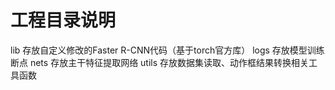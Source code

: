 # 工程目录说明
lib 存放自定义修改的Faster R-CNN代码（基于torch官方库）
logs 存放模型训练断点
nets 存放主干特征提取网络
utils 存放数据集读取、动作框结果转换相关工具函数


# 